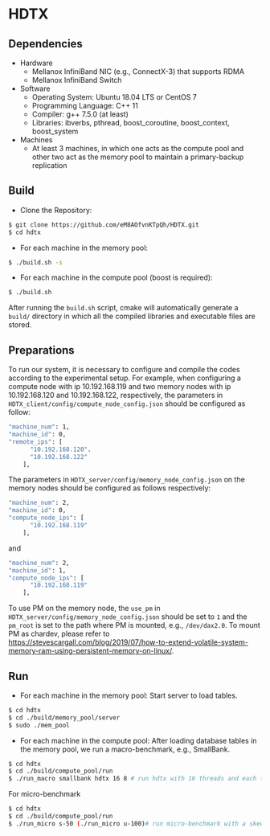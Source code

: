 # HDTX


## Dependencies

- Hardware
  - Mellanox InfiniBand NIC (e.g., ConnectX-3) that supports RDMA
  - Mellanox InfiniBand Switch
- Software
  - Operating System: Ubuntu 18.04 LTS or CentOS 7
  - Programming Language: C++ 11
  - Compiler: g++ 7.5.0 (at least)
  - Libraries: ibverbs, pthread, boost_coroutine, boost_context, boost_system
- Machines
  - At least 3 machines, in which one acts as the compute pool and other two act as the memory pool to maintain a primary-backup replication



## Build

- Clone the Repository:

```sh
$ git clone https://github.com/eM8AOfvnKTpQh/HDTX.git
$ cd hdtx
```


- For each machine in the memory pool: 

```sh 
$ ./build.sh -s
```

- For each machine in the compute pool (boost is required):

```sh 
$ ./build.sh
```

After running the ```build.sh``` script, cmake will automatically generate a ```build/``` directory in which all the compiled libraries and executable files are stored.


## Preparations

To run our system, it is necessary to configure and compile the codes according to the experimental setup. For example, when configuring a compute node with ip 10.192.168.119 and two memory nodes with ip 10.192.168.120 and 10.192.168.122, respectively, the parameters in ```HDTX_client/config/compute_node_config.json``` should be configured as follow:
```sh 
"machine_num": 1,
"machine_id": 0,
"remote_ips": [
      "10.192.168.120".
      "10.192.168.122"
    ],
```

The parameters in ```HDTX_server/config/memory_node_config.json``` on the memory nodes should be configured as follows respectively:
```sh 
"machine_num": 2,
"machine_id": 0,
"compute_node_ips": [
      "10.192.168.119"
    ],
```    
and
```sh 
"machine_num": 2,
"machine_id": 1,
"compute_node_ips": [
      "10.192.168.119"
    ],
```
To use PM on the memory node, the ```use_pm``` in ```HDTX_server/config/memory_node_config.json``` should be set to ```1``` and the ```pm_root``` is set to the path where PM is mounted, e.g., ```/dev/dax2.0```. To mount PM as chardev, please refer to https://stevescargall.com/blog/2019/07/how-to-extend-volatile-system-memory-ram-using-persistent-memory-on-linux/.

## Run

- For each machine in the memory pool: Start server to load tables.

```sh
$ cd hdtx
$ cd ./build/memory_pool/server
$ sudo ./mem_pool
```

- For each machine in the compute pool: After loading database tables in the memory pool, we run a macro-benchmark, e.g., SmallBank.

```sh
$ cd hdtx
$ cd ./build/compute_pool/run
$ ./run_macro smallbank hdtx 16 8 # run hdtx with 16 threads and each thread spawns 8 coroutines
```

For micro-benchmark 
```sh
$ cd hdtx
$ cd ./build/compute_pool/run
$ ./run_micro s-50 (./run_micro u-100)# run micro-benchmark with a skewed/(uniform) distribution under a 50:50/(0:100) read-write ratio.
```